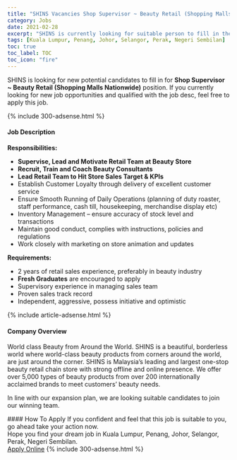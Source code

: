 ```yaml
---
title: "SHINS Vacancies Shop Supervisor ~ Beauty Retail (Shopping Malls Nationwide)" 
category: Jobs 
date: 2021-02-28 
excerpt: "SHINS is currently looking for suitable person to fill in the Shop Supervisor ~ Beauty Retail (Shopping Malls Nationwide) which based in Kuala Lumpur, Penang, Johor, Selangor, Perak, Negeri Sembilan" 
tags: [Kuala Lumpur, Penang, Johor, Selangor, Perak, Negeri Sembilan] 
toc: true 
toc_label: TOC 
toc_icon: "fire" 
--- 
```


<p>SHINS is looking for new potential candidates to fill in for <b>Shop Supervisor ~ Beauty Retail (Shopping Malls Nationwide)</b> position. If you currently looking for new job opportunities and qualified with the job desc, feel free to apply this job.
</p>{% include 300-adsense.html %} 
<div><div><h4>Job Description</h4></div><div><div><span><div><p><strong>Responsibilities:</strong></p><ul><li><strong>Supervise, Lead and Motivate Retail Team at Beauty Store</strong></li><li><strong>Recruit, Train and Coach Beauty Consultants</strong></li><li><strong>Lead Retail Team to Hit Store Sales Target &amp; KPIs</strong></li><li>Establish Customer Loyalty through delivery of excellent customer service</li><li>Ensure Smooth Running of Daily Operations (planning of duty roaster, staff performance, cash till, housekeeping, merchandise display etc)</li><li>Inventory Management &#8211; ensure accuracy of stock level and transactions</li><li>Maintain good conduct, complies with instructions, policies and regulations</li><li>Work closely with marketing on store animation and updates&#160;</li></ul><p><strong>Requirements:</strong></p><ul><li>2 years of retail sales experience, preferably in beauty industry</li><li><strong>Fresh Graduates</strong> are encouraged to apply</li><li>Supervisory experience in managing sales team</li><li>Proven sales track record</li><li>Independent, aggressive, possess initiative and optimistic</li></ul></div></span></div></div></div> 
{% include article-adsense.html %} 
<div><div><h4>Company Overview</h4></div><div><div><span><div><p>World class Beauty from Around the World. SHINS is a beautiful, borderless world where world-class beauty products from corners around the world, are just around the corner. SHINS is Malaysia&#8217;s leading and largest one-stop beauty retail chain store with strong offline and online presence. We offer over 5,000 types of&#160;beauty products from over 200 internationally acclaimed brands to meet customers&#8217; beauty needs.</p><p>In line with our expansion plan, we are looking suitable candidates to join our winning team.</p></div></span></div></div></div> 
#### How To Apply 
If you confident and feel that this job is suitable to you, go ahead take your action now. <br/> 
Hope you find your dream job in Kuala Lumpur, Penang, Johor, Selangor, Perak, Negeri Sembilan. <br/> 
<a href="https://www.jobstreet.com.my/en/job/shop-supervisor-~-beauty-retail-shopping-malls-nationwide-4492852?jobId=jobstreet-my-job-4492852&" class="btn btn--info" target="_blank" rel="nofollow noopenner">Apply Online</a> 
{% include 300-adsense.html %} 